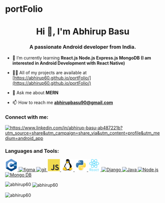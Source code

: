 # portFolio
<h1 align="center">Hi 👋, I'm Abhirup Basu</h1>
<h3 align="center">A passionate Android developer from India.</h3>

- 🌱 I’m currently learning **React.js Node.js Express.js MongoDB (I am interested in Android Development with React Native)**

- 👨‍💻 All of my projects are available at [https://abhirup60.github.io/portFolio/](https://abhirup60.github.io/portFolio/)

- 💬 Ask me about **MERN**

- 📫 How to reach me **abhirupbasu90@gmail.com**

<h3 align="left">Connect with me:</h3>
<p align="left">
<a href="https://linkedin.com/in/https://www.linkedin.com/in/abhirup-basu-ab487221b?utm_source=share&utm_campaign=share_via&utm_content=profile&utm_medium=android_app" target="blank"><img align="center" src="https://raw.githubusercontent.com/rahuldkjain/github-profile-readme-generator/master/src/images/icons/Social/linked-in-alt.svg" alt="https://www.linkedin.com/in/abhirup-basu-ab487221b?utm_source=share&utm_campaign=share_via&utm_content=profile&utm_medium=android_app" height="30" width="40" /></a>
</p>

<h3 align="left">Languages and Tools:</h3>
<p align="left"> <a href="https://getbootstrap.com" target="_blank" rel="noreferrer"> </a> <a href="https://www.cprogramming.com/" target="_blank" rel="noreferrer"> </a> <a href="https://www.w3schools.com/cpp/" target="_blank" rel="noreferrer"> <img src="https://raw.githubusercontent.com/devicons/devicon/master/icons/cplusplus/cplusplus-original.svg" alt="cplusplus" width="40" height="40"/> </a> <a href="https://www.w3schools.com/css/" target="_blank" rel="noreferrer">  </a> <a href="https://www.figma.com/" target="_blank" rel="noreferrer"> <img src="https://www.vectorlogo.zone/logos/figma/figma-icon.svg" alt="figma" width="40" height="40"/> </a> <a href="https://git-scm.com/" target="_blank" rel="noreferrer"> <img src="https://www.vectorlogo.zone/logos/git-scm/git-scm-icon.svg" alt="git" width="40" height="40"/> </a> <a href="https://www.w3.org/html/" target="_blank" rel="noreferrer">  </a> <a href="https://developer.mozilla.org/en-US/docs/Web/JavaScript" target="_blank" rel="noreferrer"> <img src="https://raw.githubusercontent.com/devicons/devicon/master/icons/javascript/javascript-original.svg" alt="javascript" width="40" height="40"/> </a> <a href="https://www.linux.org/" target="_blank" rel="noreferrer"> <img src="https://raw.githubusercontent.com/devicons/devicon/master/icons/linux/linux-original.svg" alt="linux" width="40" height="40"/> </a> <a href="https://www.python.org" target="_blank" rel="noreferrer"> <img src="https://raw.githubusercontent.com/devicons/devicon/master/icons/python/python-original.svg" alt="python" width="40" height="40"/> </a> <a href="https://reactjs.org/" target="_blank" rel="noreferrer"> <img src="https://raw.githubusercontent.com/devicons/devicon/master/icons/react/react-original-wordmark.svg" alt="react" width="40" height="40"/> <img src="https://www.svgrepo.com/show/353657/django-icon.svg" alt="Django" width="40" height="40"/> <img src="https://i.pinimg.com/736x/e9/94/61/e99461fdd5b3db8bdb3081d8acf5e524.jpg" alt="Java" width="40" height="40"/> <img src="https://static-00.iconduck.com/assets.00/node-js-icon-454x512-nztofx17.png" alt="Node.js" width="40" height="40"/> <img src="https://cdn.worldvectorlogo.com/logos/mongodb-icon-1.svg" alt="Mongo DB" width="40" height="40"/> 
</a>
</p>

<p><img align="left" src="https://github-readme-stats.vercel.app/api/top-langs?username=abhirup60&show_icons=true&locale=en&layout=compact" alt="abhirup60" /></p>

<p>&nbsp;<img align="center" src="https://github-readme-stats.vercel.app/api?username=abhirup60&show_icons=true&locale=en" alt="abhirup60" /></p>

<p><img align="center" src="https://github-readme-streak-stats.herokuapp.com/?user=abhirup60&" alt="abhirup60" /></p>
